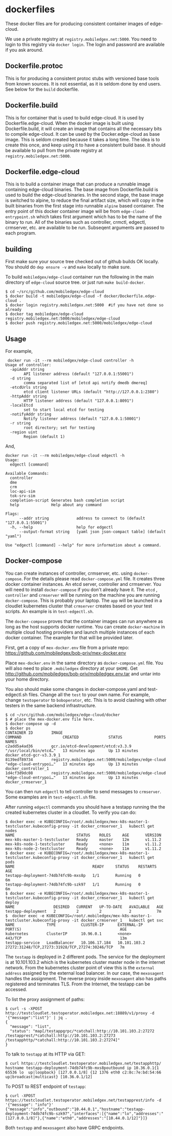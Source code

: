 # dockerfiles

These docker files are for producing consistent container images of edge-cloud.

We use a private registry at `registry.mobiledgex.net:5000`. You need to login to this registry via `docker login`. The login and password are available if you ask around.

## Dockerfile.protoc

This is for producing a consistent protoc stubs with versioned base tools from known sources. It is not essential, as it is seldom done by end users. See below for the `build` dockerfile.  

## Dockerfile.build

This is for container that is used to build edge-cloud. It is used by Dockerfile.edge-cloud.  When the docker image is built
using Dockerfile.build, it will create an image that contains all the necessary bits to compile edge-cloud.  It can be used
by the Docker.edge-cloud as base image.  This is seldom created because it takes a long time. The idea is to create this once, and keep using it to have a consistent build base. It should be available to pull from the private registry at `registry.mobiledgex.net:5000`.

## Dockerfile.edge-cloud

This is to build a container image that can produce a runnable image containing edge-cloud binaries. The base image from 
Dockerfile.build is used to build the edge-cloud binaries. In the second stage, the base image is switched to alpine, to 
reduce the final artifact size, which will copy in the built binaries from the first stage into runnable `alpine` based
container. The entry point of this docker container image will be from `edge-cloud-entrypoint.sh` which takes first
argument which has to be the name of the binary to run.  All of the binaries such as controller, crmctl, edgectl, crmserver, etc. are available to be run. Subseqent arguments are passed to each program.

## building

First make sure your source tree checked out of github builds OK locally.  You should do `dep ensure -v` and `make` locally to make sure.

To build `mobiledgex/edge-cloud` container run the following in the main directory of `edge-cloud` source tree.
or just run `make build-docker`.


```
$ cd ~/src/github.com/mobiledgex/edge-cloud
$ docker build -t mobiledgex/edge-cloud -f docker/Dockerfile.edge-cloud .
$ docker login registry.mobiledgex.net:5000  #if you have not done so already
$ docker tag mobiledgex/edge-cloud registry.mobiledgex.net:5000/mobiledgex/edge-cloud
$ docker push registry.mobiledgex.net:5000/mobiledgex/edge-cloud
```

## Usage

For example,


```
 docker run -it --rm mobiledgex/edge-cloud controller -h
Usage of controller:
  -apiAddr string
        API listener address (default "127.0.0.1:55001")
  -d string
        comma separated list of [etcd api notify dmedb dmereq]
  -etcdUrls string
        etcd client listener URLs (default "http://127.0.0.1:2380")
  -httpAddr string
        HTTP listener address (default "127.0.0.1:8091")
  -localEtcd
        set to start local etcd for testing
  -notifyAddr string
        Notify listener address (default "127.0.0.1:50001")
  -r string
        root directory; set for testing
  -region uint
        Region (default 1)
```

And,


```
docker run -it --rm mobiledgex/edge-cloud edgectl -h
Usage:
  edgectl [command]

Available Commands:
  controller
  dme
  crm
  loc-api-sim
  tok-srv-sim
  completion-script Generates bash completion script
  help              Help about any command

Flags:
      --addr string            address to connect to (default "127.0.0.1:55001")
  -h, --help                   help for edgectl
      --output-format string   [yaml json json-compact table] (default "yaml")

Use "edgectl [command] --help" for more information about a command.
```

## Docker-compose

You can create instances of controller, crmserver, etc. using `docker-compose`.
For the details please read `docker-compose.yml` file.  It creates three docker container
instances.  An etcd server, controller and crmserver.  You will need to install `docker-compose` if you don't already have it.  The `etcd` , `controller` and `crmserver` will be running on the machine you are running `docker-compose`.  This is probably your laptop. The `app` will be launched in a cloudlet kubernetes cluster that `crmserver` creates based on your test scripts.  An example is in `test-edgectl.sh`.

The `docker-compose` proves that the container images can run anywhere as long as the host supports docker runtime. You can create `docker-machine` in multiple cloud hosting providers and launch multiple instances of each docker container.  The example for that will be provided later.

First, get a copy of `mex-docker.env` file from a private repo: https://github.com/mobiledgex/bob-priv/mex-docker.env

Place `mex-docker.env` in the same directory as `docker-compose.yml` file.
You will also need to place `.mobiledgex` directory at your `$HOME`.
Get http://github.com/mobiledgex/bob-priv/mobiledgex.env.tar and untar
into your home directory.

You also should make some changes in docker-compose.yaml and test-edgectl.sh files. Change all the `test` to your own name.  For example,
change `testoperator` to `boboperator`, etc.
This is to avoid clashing with other testers in the same backend infrastructure.

```
$ cd ~/src/github.com/mobiledgex/edge-cloud/docker
$ # place the mex-docker.env file here.
$ docker-compose up -d
$ docker ps
CONTAINER ID        IMAGE                                                COMMAND                  CREATED             STATUS              PORTS               NAMES
c2add5a4ad36        gcr.io/etcd-development/etcd:v3.3.9                  "/usr/local/bin/etcd…"   13 minutes ago      Up 13 minutes                           docker_etcd-gcr-v3.3.9_1
8139edf89734        registry.mobiledgex.net:5000/mobiledgex/edge-cloud   "edge-cloud-entrypoi…"   13 minutes ago      Up 13 minutes                           docker_controller_1
1d4cf3d9dc08        registry.mobiledgex.net:5000/mobiledgex/edge-cloud   "edge-cloud-entrypoi…"   13 minutes ago      Up 13 minutes                           docker_crmserver_1
```

You can then run `edgectl` to tell controller to send messages to `crmserver`.
Some examples are in `test-edgectl.sh` file.

After running `edgectl` commands you should have a testapp running the the created kubernetes cluster in a cloudlet. 
To verify you can do:

```
$ docker exec -e KUBECONFIG=/root/.mobiledgex/mex-k8s-master-1-testcluster.kubeconfig-proxy -it docker_crmserver_1   kubectl get  nodes
NAME                           STATUS    ROLES     AGE       VERSION
mex-k8s-master-1-testcluster   Ready     master    12m       v1.11.2
mex-k8s-node-1-testcluster     Ready     <none>    11m       v1.11.2
mex-k8s-node-2-testcluster     Ready     <none>    11m       v1.11.2
$ docker exec -e KUBECONFIG=/root/.mobiledgex/mex-k8s-master-1-testcluster.kubeconfig-proxy -it docker_crmserver_1   kubectl get  pods
NAME                                  READY     STATUS    RESTARTS   AGE
testapp-deployment-74db74fc9b-mxs8p   1/1       Running   0          6m
testapp-deployment-74db74fc9b-szk97   1/1       Running   0          6m
$ docker exec -e KUBECONFIG=/root/.mobiledgex/mex-k8s-master-1-testcluster.kubeconfig-proxy -it docker_crmserver_1   kubectl get deploy
NAME                 DESIRED   CURRENT   UP-TO-DATE   AVAILABLE   AGE
testapp-deployment   2         2         2            2           7m
$  docker exec -e KUBECONFIG=/root/.mobiledgex/mex-k8s-master-1-testcluster.kubeconfig-proxy -it docker_crmserver_1   kubectl get svc
NAME              TYPE           CLUSTER-IP      EXTERNAL-IP    PORT(S)                                           AGE
kubernetes        ClusterIP      10.96.0.1       <none>         443/TCP                                           13m
testapp-service   LoadBalancer   10.106.17.184   10.101.103.2   27272:31248/TCP,27273:31928/TCP,27274:30246/TCP   7m
```

The `testapp` is deployed in 2 different pods.  The service for the deployment is at 10.101.103.2 which is the kubernetes
cluster master node in the internet network.  From the kubernetes cluster point of view this is the `external address`
assigned by the external load balancer.  In our case, the `mexosagent` handles the assignment.  The reverse proxy
inside `mexosagent` also has paths registered and terminates TLS.  From the Internet, the testapp can be accessed.

To list the proxy assignment of paths:

```
$ curl -s -XPOST  http://testcloudlet.testoperator.mobiledgex.net:18889/v1/proxy -d '{"message":"list"}' | jq .
{
  "message": "list",
  "status": "map[/testappgrpc/*catchall:http://10.101.103.2:27272 /testapprest/*catchall:http://10.101.103.2:27273 /testapphttp/*catchall:http://10.101.103.2:27274]"
}
```

To talk to `testapp` at its HTTP via GET:

```
$ curl https://testcloudlet.testoperator.mobiledgex.net/testapphttp/
hostname testapp-deployment-74db74fc9b-mxs8poutbound ip 10.36.0.1{1 65536 lo  up|loopback} [127.0.0.1/8] {12 1376 eth0 c2:8c:7e:bd:54:66 up|broadcast|multicast} [10.36.0.1/12]
```

To POST to REST endpoint of `testapp`:

```
$ curl -XPOST https://testcloudlet.testoperator.mobiledgex.net/testapprest/info -d '{"message": "info"}'
{"message":"info","outbound":"10.44.0.1","hostname":"testapp-deployment-74db74fc9b-szk97","interfaces":[{"name":"lo","addresses":"[127.0.0.1/8]"},{"name":"eth0","addresses":"[10.44.0.1/12]"}]}
```

Both `testapp` and `mexosagent` also have GRPC endpoints.
